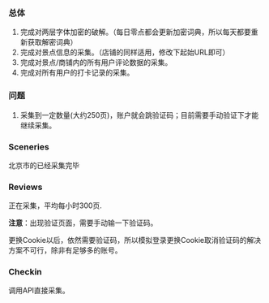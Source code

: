 ### 总体
1. 完成对两层字体加密的破解。（每日零点都会更新加密词典，所以每天都要重新获取解密词典）
2. 完成对景点信息的采集。（店铺的同样适用，修改下起始URL即可）
3. 完成对景点/商铺内的所有用户评论数据的采集。
4. 完成对所有用户的打卡记录的采集。

### 问题
1. 采集到一定数量(大约250页)，账户就会跳验证码；目前需要手动验证下才能继续采集。


### Sceneries
北京市的已经采集完毕

### Reviews
正在采集，平均每小时300页.

**注意**：出现验证页面，需要手动输一下验证码。

更换Cookie以后，依然需要验证码，所以模拟登录更换Cookie取消验证码的解决方案不可行，除非有足够多的账号。

### Checkin
调用API直接采集。
